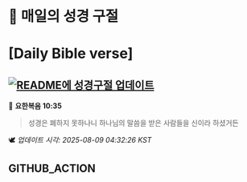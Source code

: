 # 🙏 매일의 성경 구절
# [Daily Bible verse]
## [![README에 성경구절 업데이트](https://github.com/DONGSUKA/first_test/actions/workflows/update-readme-bible.yml/badge.svg)](https://github.com/DONGSUKA/first_test/actions/workflows/update-readme-bible.yml)
<!-- START_BIBLE_VERSE -->
📖 **요한복음 10:35**
> 성경은 폐하지 못하나니 하나님의 말씀을 받은 사람들을 신이라 하셨거든

🕊️ _업데이트 시각: 2025-08-09 04:32:26 KST_
  <!-- END_BIBLE_VERSE -->
## GITHUB_ACTION
